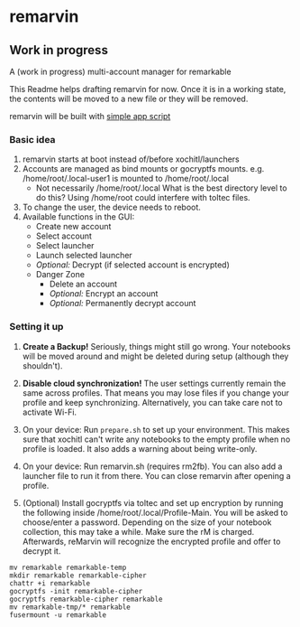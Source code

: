 # remarvin
## Work in progress
A (work in progress) multi-account manager for remarkable

This Readme helps drafting remarvin for now. Once it is in a working state, the contents will be moved to a new file or they will be removed.

remarvin will be built with [simple app script](https://rmkit.dev/apps/sas)

### Basic idea
1. remarvin starts at boot instead of/before xochitl/launchers
2. Accounts are managed as bind mounts or gocryptfs mounts. e.g. /home/root/.local-user1 is mounted to /home/root/.local
    * Not necessarily /home/root/.local What is the best directory level to do this? Using /home/root could interfere with toltec files.
3. To change the user, the device needs to reboot.
4. Available functions in the GUI:
    * Create new account
    * Select account
    * Select launcher
    * Launch selected launcher
    * *Optional:* Decrypt (if selected account is encrypted)
    * Danger Zone
      * Delete an account
      * *Optional:* Encrypt an account
      * *Optional:* Permanently decrypt account

### Setting it up
1. **Create a Backup!** Seriously, things might still go wrong.
Your notebooks will be moved around and might be deleted during setup (although they shouldn't).

2. **Disable cloud synchronization!** The user settings currently remain the same across profiles. That means you may lose files if you change your profile and keep synchronizing. Alternatively, you can take care not to activate Wi-Fi.

3. On your device: Run `prepare.sh` to set up your environment. This makes sure that xochitl can't write any notebooks to the empty profile when no profile is loaded. It also adds a warning about being write-only.

4. On your device: Run remarvin.sh (requires rm2fb). You can also add a launcher file to run it from there. You can close remarvin after opening a profile.

5. (Optional) Install gocryptfs via toltec and set up encryption by running the following inside /home/root/.local/Profile-Main. You will be asked to choose/enter a password. Depending on the size of your notebook collection, this may take a while. Make sure the rM is charged. Afterwards, reMarvin will recognize the encrypted profile and offer to decrypt it.
```
mv remarkable remarkable-temp
mkdir remarkable remarkable-cipher
chattr +i remarkable
gocryptfs -init remarkable-cipher
gocryptfs remarkable-cipher remarkable
mv remarkable-tmp/* remarkable
fusermount -u remarkable
```


